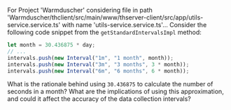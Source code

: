 For Project 'Warmduscher' considering file in path 'Warmduscher/thclient/src/main/www/thserver-client/src/app/utils-service.service.ts' with name 'utils-service.service.ts'... 
Consider the following code snippet from the `getStandardIntervalsImpl` method:
```typescript
let month = 30.436875 * day;
// ...
intervals.push(new Interval("1m", "1 month", month));
intervals.push(new Interval("3m", "3 months", 3 * month));
intervals.push(new Interval("6m", "6 months", 6 * month));
```
What is the rationale behind using `30.436875` to calculate the number of seconds in a month? What are the implications of using this approximation, and could it affect the accuracy of the data collection intervals?